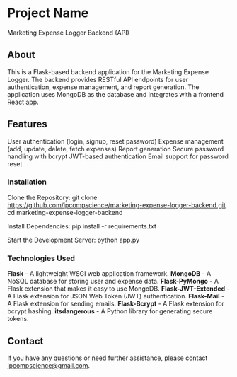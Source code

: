 # Project Name
Marketing Expense Logger Backend (API)

## About
This is a Flask-based backend application for the Marketing Expense Logger. The backend provides RESTful API endpoints for user authentication, expense management, and report generation. The application uses MongoDB as the database and integrates with a frontend React app.

## Features
User authentication (login, signup, reset password)
Expense management (add, update, delete, fetch expenses)
Report generation
Secure password handling with bcrypt
JWT-based authentication
Email support for password reset

### Installation
Clone the Repository:
git clone https://github.com/ipcompscience/marketing-expense-logger-backend.git
cd marketing-expense-logger-backend

Install Dependencies:
pip install -r requirements.txt

Start the Development Server:
python app.py

### Technologies Used
**Flask** - A lightweight WSGI web application framework.
**MongoDB** - A NoSQL database for storing user and expense data.
**Flask-PyMongo** - A Flask extension that makes it easy to use MongoDB.
**Flask-JWT-Extended** - A Flask extension for JSON Web Token (JWT) authentication.
**Flask-Mail** - A Flask extension for sending emails.
**Flask-Bcrypt** - A Flask extension for bcrypt hashing.
**itsdangerous** - A Python library for generating secure tokens.

## Contact
If you have any questions or need further assistance, please contact ipcompscience@gmail.com.